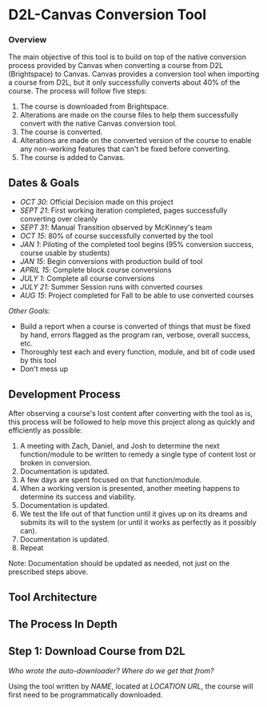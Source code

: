 # D2L-Canvas Conversion Tool

### Overview
The main objective of this tool is to build on top of the native conversion process provided by Canvas when converting a course from D2L (Brightspace) to Canvas. Canvas provides a conversion tool when importing a course from D2L, but it only successfully converts about 40% of the course. The process will follow five steps:
1. The course is downloaded from Brightspace.
2. Alterations are made on the course files to help them successfully convert with the native Canvas conversion tool.
3. The course is converted.
4. Alterations are made on the converted version of the course to enable any non-working features that can't be fixed before converting.
5. The course is added to Canvas.

## Dates & Goals
- *OCT 30*: Official Decision made on this project
- *SEPT 21*: First working iteration completed, pages successfully converting over cleanly
- *SEPT 31*: Manual Transition observed by McKinney's team
- *OCT 15*: 80% of course successfully converted by the tool
- *JAN 1*: Piloting of the completed tool begins (95% conversion success, course usable by students)
- *JAN 15*: Begin conversions with production build of tool
- *APRIL 15*: Complete block course conversions
- *JULY 1*: Complete all course conversions
- *JULY 21*: Summer Session runs with converted courses
- *AUG 15*: Project completed for Fall to be able to use converted courses

*Other Goals:*
- Build a report when a course is converted of things that must be fixed by hand, errors flagged as the program ran, verbose, overall success, etc.
- Thoroughly test each and every function, module, and bit of code used by this tool
- Don't mess up

## Development Process
After observing a course's lost content after converting with the tool as is, this process will be followed to help move this project along as quickly and efficiently as possible:

1. A meeting with Zach, Daniel, and Josh to determine the next function/module to be written to remedy a single type of content lost or broken in conversion. 
3. Documentation is updated.
4. A few days are spent focused on that function/module.
5. When a working version is presented, another meeting happens to determine its success and viability. 
6. Documentation is updated.
7. We test the life out of that function until it gives up on its dreams and submits its will to the system (or until it works as perfectly as it possibly can). 
8. Documentation is updated.
9. Repeat

Note: Documentation should be updated as needed, not just on the prescribed steps above.

## Tool Architecture



## The Process In Depth

## Step 1: Download Course from D2L

*Who wrote the auto-downloader? Where do we get that from?*

Using the tool written by *NAME*, located at *LOCATION URL*, the course will first need to be programmatically downloaded.



